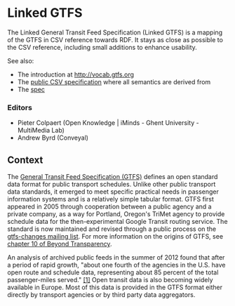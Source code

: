 # Linked GTFS

The Linked General Transit Feed Specification (Linked GTFS) is a mapping of the GTFS in CSV reference towards RDF. It stays as close as possible to the CSV reference, including small additions to enhance usability.

See also:
 * The introduction at http://vocab.gtfs.org
 * The [public CSV specification](https://developers.google.com/transit/gtfs/reference) where all semantics are derived from
 * The [spec](spec.md)

### Editors

 * Pieter Colpaert (Open Knowledge | iMinds - Ghent University - MultiMedia Lab)
 * Andrew Byrd (Conveyal)

## Context

The [General Transit Feed Specification (GTFS)](https://developers.google.com/transit/gtfs/reference) defines an open standard data format for public transport schedules. Unlike other public transport data standards, it emerged to meet specific practical needs in passenger information systems and is a relatively simple tabular format. GTFS first appeared in 2005 through cooperation between a public agency and a private company, as a way for Portland, Oregon's TriMet agency to provide schedule data for the then-experimental Google Transit routing service. The standard is now maintained and revised through a public process on the [gtfs-changes mailing list](https://groups.google.com/forum/#!forum/gtfs-changes). For more information on the origins of GTFS, see [chapter 10 of Beyond Transparency](http://beyondtransparency.org/chapters/part-2/pioneering-open-data-standards-the-gtfs-story/).

An analysis of archived public feeds in the summer of 2012 found that after a period of rapid growth, "about one fourth of the agencies in the U.S. have open route and schedule data, representing about 85 percent of the total passenger-miles served." [[1]](http://blog.openplans.org/2012/07/in-public-transit-the-number-of-passenger-miles-served-by-agencies-with-open-data-has-skyrocketed/) Open transit data is also becoming widely available in Europe. Most of this data is provided in the GTFS format either directly by transport agencies or by third party data aggregators.
